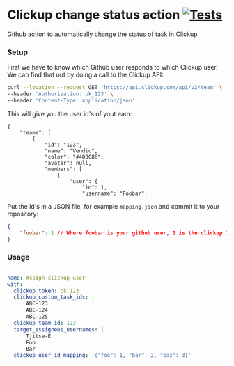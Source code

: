 # Clickup change status action [![Tests](https://github.com/Tjitse-E/clickup-change-status/actions/workflows/tests.yml/badge.svg)](https://github.com/Tjitse-E/clickup-change-status/actions/workflows/tests.yml)
Github action to automatically change the status of task in Clickup

### Setup
First we have to know which Github user responds to which Clickup user. We can find that out by doing a call to the Clickup API:
```bash
curl --location --request GET 'https://api.clickup.com/api/v2/team' \
--header 'Authorization: pk_123' \
--header 'Content-Type: application/json'
```
This will give you the user id's of yout eam:

```
{
    "teams": [
        {
            "id": "123",
            "name": "Vendic",
            "color": "#40BC86",
            "avatar": null,
            "members": [
                {
                    "user": {
                        "id": 1,
                        "username": "Foobar",
```

Put the id's in a JSON file, for example `mapping.json` and commit it to your repository:

```json
{
    "foobar": 1 // Where foobar is your github user, 1 is the clickup ID
}
```

### Usage
```yml

name: Assign clickup user
with:
  clickup_token: pk_123
  clickup_custom_task_ids: |
      ABC-123
      ABC-124
      ABC-125
  clickup_team_id: 123
  target_assignees_usernames: |
      Tjitse-E
      Foo
      Bar
  clickup_user_id_mapping: '{"foo": 1, "bar": 2, "baz": 3}'
```
